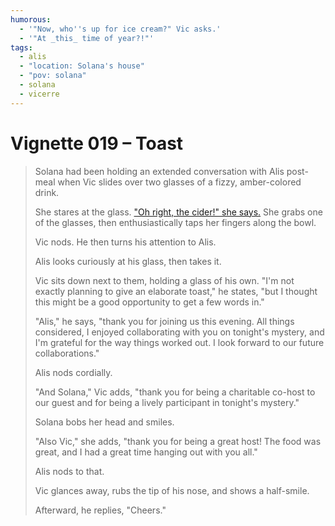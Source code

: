 ```yaml
---
humorous:
  - '"Now, who''s up for ice cream?" Vic asks.'
  - '"At _this_ time of year?!"'
tags:
  - alis
  - "location: Solana's house"
  - "pov: solana"
  - solana
  - vicerre
---
```


# Vignette 019 – Toast

> Solana had been holding an extended conversation with Alis post-meal when Vic slides over two glasses of a fizzy, amber-colored drink.
>
> She stares at the glass. ["Oh right, the cider!" she says.](../2022-h2/2022-12-25_vignette-014_holiday-dinner-prelude.md) She grabs one of the glasses, then enthusiastically taps her fingers along the bowl.
>
> Vic nods. He then turns his attention to Alis.
>
> Alis looks curiously at his glass, then takes it.
>
> Vic sits down next to them, holding a glass of his own. "I'm not exactly planning to give an elaborate toast," he states, "but I thought this might be a good opportunity to get a few words in."
>
> "Alis," he says, "thank you for joining us this evening. All things considered, I enjoyed collaborating with you on tonight's mystery, and I'm grateful for the way things worked out. I look forward to our future collaborations."
>
> Alis nods cordially.
>
> "And Solana," Vic adds, "thank you for being a charitable co-host to our guest and for being a lively participant in tonight's mystery."
>
> Solana bobs her head and smiles.
>
> "Also Vic," she adds, "thank you for being a great host! The food was great, and I had a great time hanging out with you all."
>
> Alis nods to that.
>
> Vic glances away, rubs the tip of his nose, and shows a half-smile.
>
> Afterward, he replies, "Cheers."
